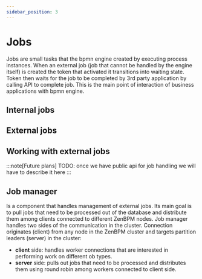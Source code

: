 ```yaml
---
sidebar_position: 3
---
```

# Jobs
Jobs are small tasks that the bpmn engine created by executing process instances. When an external job (job that cannot be handled by the engine itself) is created the token that activated it transitions into waiting state. Token then waits for the job to be completed by 3rd party application by calling API to complete job.
This is the main point of interaction of business applications with bpmn engine.

## Internal jobs

## External jobs

## Working with external jobs
:::note[Future plans]
TODO: once we have public api for job handling we will have to describe it here
:::

## Job manager
Is a component that handles management of external jobs. Its main goal is to pull jobs that need to be processed out of the database and distribute them among clients connected to different ZenBPM nodes.
Job manager handles two sides of the communication in the cluster. Connection originates (client) from any node in the ZenBPM cluster and targets partition leaders (server) in the cluster:
- **client** side: handles worker connections that are interested in performing work on different ob types.
- **server** side: pulls out jobs that need to be processed and distributes them using round robin among workers connected to client side.
